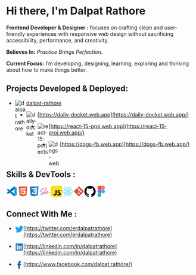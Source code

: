 # Hi there, I'm Dalpat Rathore

**Frontend Developer & Designer :** focuses on crafting clean and user-friendly experiences with responsive web design without sacrificing accessibility, performance, and creativity.

**Believes In:** _Practice Brings Perfection._

**Current Focus:** I’m developing, designing, learning, exploring and thinking about how to make things better.

## Projects Developed & Deployed:

- <img align="left" alt="dalpat rathore" width="30px" src="https://github.com/DalpatRathore/dalpatrathore/blob/main/assets/icons/dalpat-rathore.ico" />[dalpat-rathore](https://github.com/DalpatRathore)

- <img align="left" alt="daily-docket" width="30px" src="https://github.com/DalpatRathore/dalpatrathore/blob/main/assets/icons/daily-docket.ico" />[https://daily-docket.web.app](https://daily-docket.web.app/)

- <img align="left" alt="react-15-porjects" width="30px" src="https://github.com/DalpatRathore/dalpatrathore/blob/main/assets/icons/react-15-proj.ico" />[https://react-15-proj.web.app](https://react-15-proj.web.app/)

- <img align="left" alt="dogs-web" width="30px" src="https://github.com/DalpatRathore/dalpatrathore/blob/main/assets/icons/dogs-web.ico" />[https://dogs-fb.web.app](https://dogs-fb.web.app/)

<br />

## Skills & DevTools :

<img align="left" alt="Visual Studio Code" width="30px" src="https://github.com/DalpatRathore/dalpatrathore/blob/main/assets/icons/vscode.svg" />
<img align="left" alt="HTML5" width="30px" src="https://github.com/DalpatRathore/dalpatrathore/blob/main/assets/icons/html.svg" />
<img align="left" alt="CSS3" width="30px" src="https://github.com/DalpatRathore/dalpatrathore/blob/main/assets/icons/css.svg" />
<img align="left" alt="Sass" width="30px" src="https://github.com/DalpatRathore/dalpatrathore/blob/main/assets/icons/sass.svg" />
<img align="left" alt="JavaScript" width="30px" src="https://github.com/DalpatRathore/dalpatrathore/blob/main/assets/icons/javascript.svg" />
<img align="left" alt="React" width="30px" src="https://github.com/DalpatRathore/dalpatrathore/blob/main/assets/icons/react.svg" />
<img align="left" alt="Git" width="30" src="https://github.com/DalpatRathore/dalpatrathore/blob/main/assets/icons/git.svg" />
<img align="left" alt="GitHub" width="30px" src="https://github.com/DalpatRathore/dalpatrathore/blob/main/assets/icons/github.svg" />
<img align="left" alt="Figma" width="30px" src="https://github.com/DalpatRathore/dalpatrathore/blob/main/assets/icons/figma.svg" />
<br />
<br />

## Connect With Me :

- <img align="left" alt="dalpat rathore | Twitter" width="22px" src="https://github.com/DalpatRathore/dalpatrathore/blob/main/assets/icons/twitter.svg" />[https://twitter.com/erdalpatrathore](https://twitter.com/erdalpatrathore)


- <img align="left" alt="dalpat rathore | LinkedIn" width="22px" src="https://github.com/DalpatRathore/dalpatrathore/blob/main/assets/icons/linkedin.svg" />[https://linkedin.com/in/dalpatrathore](https://linkedin.com/in/dalpatrathore)

- <img align="left" alt="dalpat rathore | LinkedIn" width="22px" src="https://github.com/DalpatRathore/dalpatrathore/blob/main/assets/icons/facebook.svg" />[https://www.facebook.com/dalpat.rathore/)
<br />
